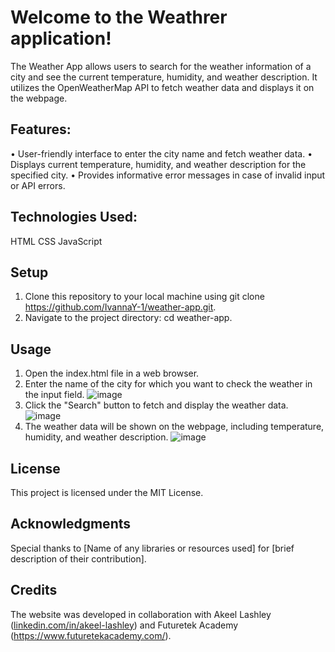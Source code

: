 # Welcome to the Weathrer application!
The Weather App allows users to search for the weather information of a city and see the current temperature, humidity, and weather description. It utilizes the OpenWeatherMap API to fetch weather data and displays it on the webpage.

## Features:
•	User-friendly interface to enter the city name and fetch weather data.
•	Displays current temperature, humidity, and weather description for the specified city.
•	Provides informative error messages in case of invalid input or API errors.

## Technologies Used:
HTML
CSS
JavaScript

## Setup
1.	Clone this repository to your local machine using git clone https://github.com/IvannaY-1/weather-app.git.
2.	Navigate to the project directory: cd weather-app.

## Usage
1.	Open the index.html file in a web browser.
2.	Enter the name of the city for which you want to check the weather in the input field.
   ![image](https://github.com/IvannaY-1/Weather-page/assets/140416055/404e80df-72fb-484d-bdd3-a0502c767088)
4.	Click the "Search" button to fetch and display the weather data.
   ![image](https://github.com/IvannaY-1/Weather-page/assets/140416055/d2e9da7b-9bbc-433c-8fbf-5ab0986f225d)
6.	The weather data will be shown on the webpage, including temperature, humidity, and weather description.
   ![image](https://github.com/IvannaY-1/Weather-page/assets/140416055/32f81cea-4487-40db-a1b3-368a5c531420)

## License
This project is licensed under the MIT License.

## Acknowledgments
Special thanks to [Name of any libraries or resources used] for [brief description of their contribution].

## Credits
The website was developed in collaboration with Akeel Lashley ([linkedin.com/in/akeel-lashley](https://www.linkedin.com/in/akeel-lashley/overlay/contact-info/#:~:text=linkedin.com/in/akeel%2Dlashley)) and Futuretek Academy (https://www.futuretekacademy.com/). 
